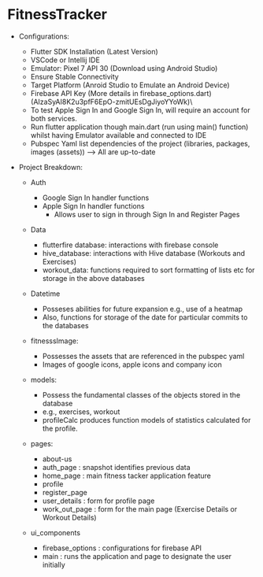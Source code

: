 # FitnessTracker
 - Configurations:
   - Flutter SDK Installation (Latest Version)
   - VSCode or Intellij IDE
   - Emulator: Pixel 7 API 30 (Download using Android Studio)
   - Ensure Stable Connectivity
   - Target Platform (Anroid Studio to Emulate an Android Device)
   - Firebase API Key (More details in firebase_options.dart)(AIzaSyAI8K2u3pfF6EpO-zmitUEsDgJiyoYYoWk)\
   - To test Apple Sign In and Google Sign In, will require an account for both services. 
   - Run flutter application though main.dart (run using main() function) whilst having Emulator available and connected to IDE
   - Pubspec Yaml list dependencies of the project (libraries, packages, images (assets)) --> All are up-to-date

  - Project Breakdown:
    - Auth
      - Google Sign In handler functions 
      - Apple Sign In handler functions
        - Allows user to sign in through Sign In and Register Pages
    
    - Data
      - flutterfire database: interactions with firebase console
      - hive_database: interactions with Hive database (Workouts and Exercises)
      - workout_data: functions required to sort formatting of lists etc for storage in the above databases
    
    - Datetime
      - Posseses abilities for future expansion e.g., use of a heatmap
      - Also, functions for storage of the date for particular commits to the databases 

    - fitnesssImage:
      - Possesses the assets that are referenced in the pubspec yaml
      - Images of google icons, apple icons and company icon

    - models:
      - Possess the fundamental classes of the objects stored in the database
      - e.g., exercises, workout 
      - profileCalc produces function models of statistics calculated for the profile.
    
    - pages:
      - about-us 
      - auth_page : snapshot identifies previous data 
      - home_page : main fitness tacker application feature
      - profile 
      - register_page
      - user_details : form for profile page
      - work_out_page : form for the main page (Exercise Details or Workout Details)

    - ui_components
      - firebase_options : configurations for firebase API
      - main : runs the application and page to designate the  user initially

